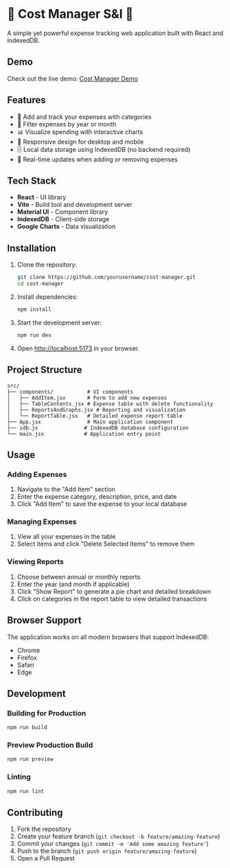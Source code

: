 # 💎 Cost Manager S&I 💎

A simple yet powerful expense tracking web application built with React and IndexedDB.

## Demo

Check out the live demo: [Cost Manager Demo](https://costmanager-w6qw.onrender.com/)

## Features

- 📝 Add and track your expenses with categories
- 📅 Filter expenses by year or month
- 📊 Visualize spending with interactive charts
- 📱 Responsive design for desktop and mobile
- 🗄️ Local data storage using IndexedDB (no backend required)
- 🔄 Real-time updates when adding or removing expenses

## Tech Stack

- **React** - UI library
- **Vite** - Build tool and development server
- **Material UI** - Component library
- **IndexedDB** - Client-side storage
- **Google Charts** - Data visualization

## Installation

1. Clone the repository:
   ```bash
   git clone https://github.com/yourusername/cost-manager.git
   cd cost-manager
   ```

2. Install dependencies:
   ```bash
   npm install
   ```

3. Start the development server:
   ```bash
   npm run dev
   ```

4. Open [http://localhost:5173](http://localhost:5173) in your browser.

## Project Structure

```
src/
├── components/           # UI components
│   ├── AddItem.jsx       # Form to add new expenses
│   ├── TableContents.jsx # Expense table with delete functionality
│   ├── ReportsAndGraphs.jsx # Reporting and visualization
│   └── ReportTable.jsx   # Detailed expense report table
├── App.jsx               # Main application component
├── idb.js               # IndexedDB database configuration
└── main.jsx             # Application entry point
```

## Usage

### Adding Expenses

1. Navigate to the "Add Item" section
2. Enter the expense category, description, price, and date
3. Click "Add Item" to save the expense to your local database

### Managing Expenses

1. View all your expenses in the table
2. Select items and click "Delete Selected Items" to remove them

### Viewing Reports

1. Choose between annual or monthly reports
2. Enter the year (and month if applicable)
3. Click "Show Report" to generate a pie chart and detailed breakdown
4. Click on categories in the report table to view detailed transactions

## Browser Support

The application works on all modern browsers that support IndexedDB:
- Chrome
- Firefox
- Safari
- Edge

## Development

### Building for Production

```bash
npm run build
```

### Preview Production Build

```bash
npm run preview
```

### Linting

```bash
npm run lint
```

## Contributing

1. Fork the repository
2. Create your feature branch (`git checkout -b feature/amazing-feature`)
3. Commit your changes (`git commit -m 'Add some amazing feature'`)
4. Push to the branch (`git push origin feature/amazing-feature`)
5. Open a Pull Request
